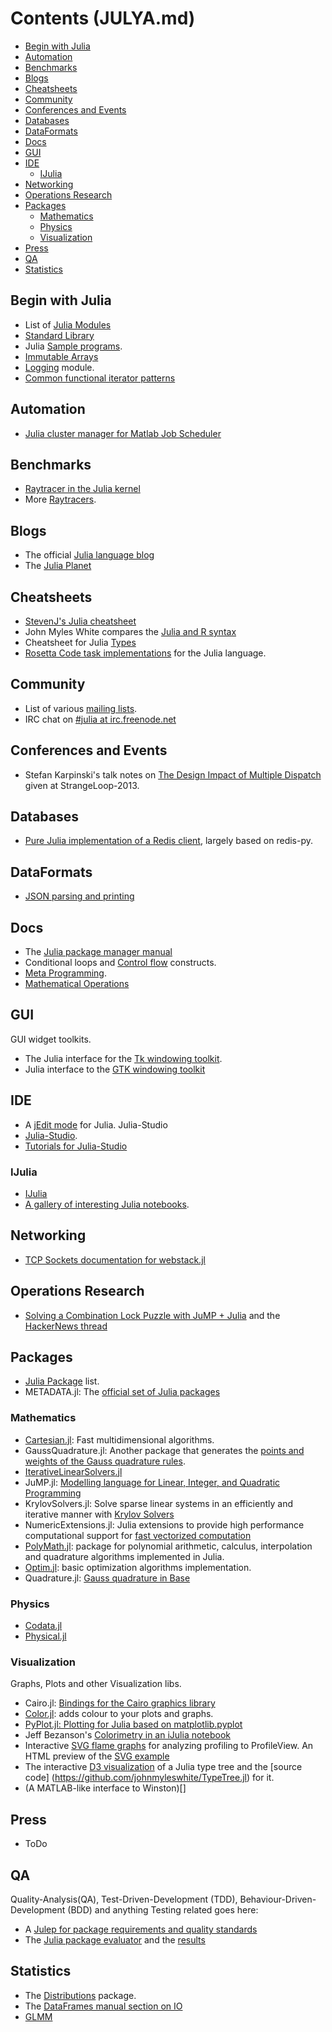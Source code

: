 # Contents (JULYA.md)

* [Begin with Julia](#begin-with-julia)
* [Automation](#automation)
* [Benchmarks](#benchmarks)
* [Blogs](#blogs)
* [Cheatsheets](#cheatsheets)
* [Community](#community)
* [Conferences and Events](#conferences-and-events)
* [Databases](#databases)
* [DataFormats](#dataformats)
* [Docs](#docs)
* [GUI](#gui)
* [IDE](#ide)
    * [IJulia](#ijulia)
* [Networking](#networking)
* [Operations Research](#operations-research)
* [Packages](#packages)
    * [Mathematics](#mathematics)
    * [Physics](#physics)
    * [Visualization](#visualization)
* [Press](#press)
* [QA](#qa)
* [Statistics](#statistics)



## Begin with Julia
* List of [Julia Modules](http://docs.julialang.org/en/latest/manual/modules/)
* [Standard Library](http://docs.julialang.org/en/latest/stdlib/)
* Julia [Sample programs](https://github.com/JuliaLang/julia/tree/master/examples).
* [Immutable Arrays](https://github.com/twadleigh/ImmutableArrays.jl)
* [Logging](https://github.com/kmsquire/Logging.jl) module.
* [Common functional iterator patterns](https://github.com/JuliaLang/Iterators.jl)



## Automation
* [Julia cluster manager for Matlab Job Scheduler](https://github.com/simonster/MatlabCluster.jl)

## Benchmarks
* [Raytracer in the Julia kernel](https://github.com/JuliaLang/julia/blob/master/test/perf/kernel/raytracer.jl)
* More [Raytracers](https://github.com/jakebolewski/rays).


## Blogs
* The official [Julia language blog](http://julialang.org/blog/)
* The [Julia Planet](http://juliablogs.com/)


## Cheatsheets
* [StevenJ's Julia cheatsheet](http://math.mit.edu/%7Estevenj/Julia-cheatsheet.pdf)
* John Myles White compares the [Julia and R syntax](http://www.johnmyleswhite.com/notebook/2012/04/09/comparing-julia-and-rs-vocabularies/)
* Cheatsheet for Julia [Types](https://github.com/tanmaykm/julia_types)
* [Rosetta Code task implementations](https://github.com/karbarcca/Rosetta-Julia) for the Julia language.


## Community
* List of various [mailing lists](http://julialang.org/community/).
* IRC chat on [#julia at irc.freenode.net](http://webchat.freenode.net/?channels=julia)


## Conferences and Events
* Stefan Karpinski's talk notes on [The Design Impact of Multiple Dispatch](http://nbviewer.ipython.org/b8fe9dbb36c1427b9f22) given at StrangeLoop-2013.


## Databases
* [Pure Julia implementation of a Redis client](https://github.com/msainz/Redis.jl), largely based on redis-py.

## DataFormats
* [JSON parsing and printing](https://github.com/JuliaLang/JSON.jl)


## Docs
* The [Julia package manager manual](http://docs.julialang.org/en/latest/manual/packages/)
* Conditional loops and [Control flow](http://docs.julialang.org/en/latest/manual/control-flow/) constructs.
* [Meta Programming](http://docs.julialang.org/en/latest/manual/metaprogramming/).
* [Mathematical Operations](http://docs.julialang.org/en/latest/manual/mathematical-operations/)


## GUI
GUI widget toolkits.
* The Julia interface for the [Tk windowing toolkit](https://github.com/JuliaLang/Tk.jl).
* Julia interface to the [GTK windowing toolkit](https://github.com/JuliaLang/Gtk.jl)


## IDE
* A [jEdit mode](https://github.com/tuckerkevin/jedit-julia) for Julia.
Julia-Studio
* [Julia-Studio](http://forio.com/products/julia-studio/).
* [Tutorials for Julia-Studio](https://github.com/forio/julia-tutorials)

### IJulia
* [IJulia](https://github.com/JuliaLang/IJulia.jl)
* [A gallery of interesting Julia notebooks](https://github.com/ipython/ipython/wiki/A-gallery-of-interesting-IPython-Notebooks#julia-notebooks).

## Networking
* [TCP Sockets documentation for webstack.jl](http://blog.leahhanson.us/using-tcp-sockets-in-julia.html)


## Operations Research
* [Solving a Combination Lock Puzzle with JuMP + Julia](http://iaindunning.com/2013/combination-locks.html) and the [HackerNews thread](https://news.ycombinator.com/item?id=6425160)



## Packages
* [Julia Package](http://docs.julialang.org/en/latest/packages/packagelist/) list.
* METADATA.jl: The [official set of Julia packages](https://github.com/JuliaLang/METADATA.jl)


### Mathematics
* [Cartesian.jl](https://github.com/timholy/Cartesian.jl): Fast multidimensional algorithms.
* GaussQuadrature.jl: Another package that generates the [points and weights of the Gauss quadrature rules](https://github.com/billmclean/GaussQuadrature.jl).
* [IterativeLinearSolvers.jl](https://github.com/andreasnoackjensen/IterativeLinearSolvers.jl)
* JuMP.jl: [Modelling language for Linear, Integer, and Quadratic Programming](https://github.com/IainNZ/JuMP.jl)
* KrylovSolvers.jl: Solve sparse linear systems in an efficiently and iterative manner with [Krylov Solvers](https://github.com/cfbaptista/KrylovSolvers.jl)
* NumericExtensions.jl: Julia extensions to provide high performance computational support for [fast vectorized computation](https://github.com/lindahua/NumericExtensions.jl)
* [PolyMath.jl](https://github.com/cfbaptista/PolyMath.jl): package for polynomial arithmetic, calculus, interpolation and quadrature algorithms implemented in Julia.
* [Optim.jl](https://github.com/johnmyleswhite/optim.jl): basic optimization algorithms implementation.
* Quadrature.jl: [Gauss quadrature in Base](https://github.com/kofron/Quadrature.jl)


### Physics
* [Codata.jl](https://github.com/kofron/Codata.jl)
* [Physical.jl](https://github.com/ggggggggg/Physical.jl)


### Visualization
Graphs, Plots and other Visualization libs.
* Cairo.jl: [Bindings for the Cairo graphics library](https://github.com/JuliaLang/Cairo.jl)
* [Color.jl](https://github.com/JuliaLang/Color.jl): adds colour to your plots and graphs.
* [PyPlot.jl: Plotting for Julia based on matplotlib.pyplot](https://github.com/stevengj/PyPlot.jl)
* Jeff Bezanson's [Colorimetry in an iJulia notebook](http://nbviewer.ipython.org/url/beowulf.csail.mit.edu/18.337/black%20body%20radiation.ipynb)
* Interactive [SVG flame graphs](https://github.com/GlenHertz/ProfileView.jl) for analyzing profiling to ProfileView. An HTML preview of the [SVG example](http://htmlpreview.github.io/?https://raw.github.com/GlenHertz/ProfileView.jl/master/readme_images/profile.svg)
* The interactive [D3 visualization](http://johnmyleswhite.com/typetree/tree.html) of a Julia type tree and the [source code]  (https://github.com/johnmyleswhite/TypeTree.jl) for it.
* (A MATLAB-like interface to Winston)[]


## Press
* ToDo


## QA
Quality-Analysis(QA), Test-Driven-Development (TDD), Behaviour-Driven-Development (BDD) and anything Testing related goes here:
* A [Julep for package requirements and quality standards](https://gist.github.com/IainNZ/6086173)
* The [Julia package evaluator](https://github.com/IainNZ/PackageEvaluator.jl) and the [results](http://iaindunning.com/PackageEval/)


## Statistics
* The [Distributions](http://juliastats.github.io/Distributions.jl/index.html) package.
* The [DataFrames manual section on IO](http://juliastats.github.io/DataFrames.jl/io.html)
* [GLMM](https://github.com/dmbates/MixedModels.jl)


